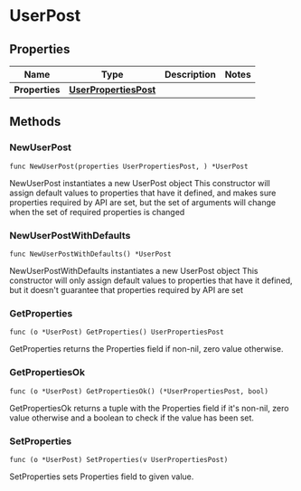 # UserPost

## Properties

|Name | Type | Description | Notes|
|------------ | ------------- | ------------- | -------------|
|**Properties** | [**UserPropertiesPost**](UserPropertiesPost.md) |  | |

## Methods

### NewUserPost

`func NewUserPost(properties UserPropertiesPost, ) *UserPost`

NewUserPost instantiates a new UserPost object
This constructor will assign default values to properties that have it defined,
and makes sure properties required by API are set, but the set of arguments
will change when the set of required properties is changed

### NewUserPostWithDefaults

`func NewUserPostWithDefaults() *UserPost`

NewUserPostWithDefaults instantiates a new UserPost object
This constructor will only assign default values to properties that have it defined,
but it doesn't guarantee that properties required by API are set

### GetProperties

`func (o *UserPost) GetProperties() UserPropertiesPost`

GetProperties returns the Properties field if non-nil, zero value otherwise.

### GetPropertiesOk

`func (o *UserPost) GetPropertiesOk() (*UserPropertiesPost, bool)`

GetPropertiesOk returns a tuple with the Properties field if it's non-nil, zero value otherwise
and a boolean to check if the value has been set.

### SetProperties

`func (o *UserPost) SetProperties(v UserPropertiesPost)`

SetProperties sets Properties field to given value.



